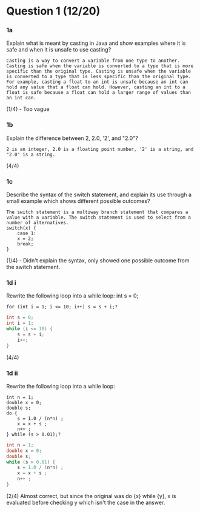 # Question 1 (12/20)
### 1a
Explain what is meant by casting in Java and show examples where it is safe and when it is unsafe to use casting?

```
Casting is a way to convert a variable from one type to another. Casting is safe when the variable is converted to a type that is more specific than the original type. Casting is unsafe when the variable is converted to a type that is less specific than the original type. For example, casting a float to an int is unsafe because an int can hold any value that a float can hold. However, casting an int to a float is safe because a float can hold a larger range of values than an int can.
```

(1/4) - Too vague

### 1b
Explain the difference between 2, 2.0, '2', and "2.0"?

```
2 is an integer, 2.0 is a floating point number, '2' is a string, and "2.0" is a string.
```

(4/4)

### 1c
Describe the syntax of the switch statement, and explain its use through a small example which shows different possible outcomes?

```
The switch statement is a multiway branch statement that compares a value with a variable. The switch statement is used to select from a number of alternatives.
switch(x) {
    case 1:
    x = 2;
    break;
}
```

(1/4) - Didn't explain the syntax, only showed one possible outcome from the switch statement.

### 1d i
Rewrite the following loop into a while loop:
int s = 0;

```
for (int i = 1; i <= 10; i++) s = s + i;?
```

```Java
int s = 0;
int i = 1;
while (i <= 10) {
    s = s + i;
    i++;
}
```

(4/4)

### 1d ii
Rewrite the following loop into a while loop:

```
int n = 1;
double x = 0;
double s;
do {
	s = 1.0 / (n*n) ;
	x = x + s ;
	n++ ;
} while (s > 0.01);?
```

```Java
int n = 1;
double x = 0;
double s;
while (s > 0.01) {
	s = 1.0 / (n*n) ;
	x = x + s ;
	n++ ;
}

```

(2/4) Almost correct, but since the original was do {x} while {y}, x is evaluated before checking y which isn't the case in the answer.
